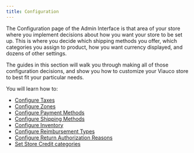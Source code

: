 ```yaml
---
title: Configuration
---
```


The Configuration page of the Admin Interface is that area of your store where you implement decisions about how you want your store to be set up. This is where you decide which shipping methods you offer, which categories you assign to product, how you want currency displayed, and dozens of other settings.

The guides in this section will walk you through making all of those configuration decisions, and show you how to customize your Viauco store to best fit your particular needs.

You will learn how to:

* [Configure Taxes](/user/configuration/configuring_taxes.html)
* [Configure Zones](/user/configuration/configuring_geography.html)
* [Configure Payment Methods](/user/payments/payment_methods.html)
* [Configure Shipping Methods](/user/shipments/shipping_methods.html)
* [Configure Inventory](/user/configuration/configuring_inventory.html)
* [Configure Reimbursement Types](/user/configuration/configuring_reimbursement_types.html)
* [Configure Return Authorization Reasons](/user/configuration/configuring_return_authorization_reasons.html)
* [Set Store Credit categories](/user/configuration/configuring_store_credit_categories.html)

